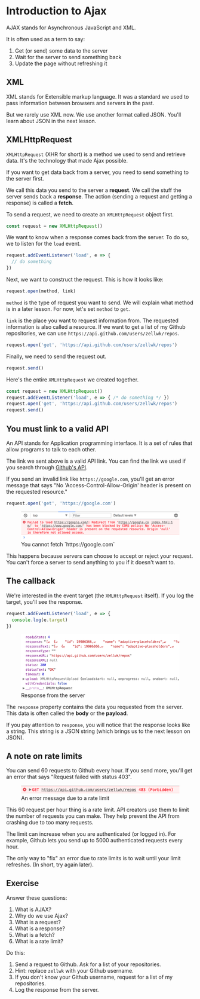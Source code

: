 # Introduction to Ajax

AJAX stands for Asynchronous JavaScript and XML.

It is often used as a term to say:

1. Get (or send) some data to the server
2. Wait for the server to send something back
3. Update the page without refreshing it

## XML

XML stands for Extensible markup language. It was a standard we used to pass information between browsers and servers in the past.

But we rarely use XML now. We use another format called JSON. You'll learn about JSON in the next lesson.

## XMLHttpRequest

`XMLHttpRequest` (XHR for short) is a method we used to send and retrieve data. It's the technology that made Ajax possible.

If you want to get data back from a server, you need to send something to the server first.

We call this data you send to the server a **request**. We call the stuff the server sends back a **response**. The action (sending a request and getting a response) is called a **fetch**.

To send a request, we need to create an `XMLHttpRequest` object first.

```js
const request = new XMLHttpRequest()
```

We want to know when a response comes back from the server. To do so, we to listen for the `load` event.

```js
request.addEventListener('load', e => {
  // do something
})
```

Next, we want to construct the request. This is how it looks like:

```js
request.open(method, link)
```

`method` is the type of request you want to send. We will explain what method is in a later lesson. For now, let's set `method` to `get`.

`link` is the place you want to request information from. The requested information is also called a resource. If we want to get a list of my Github repositories, we can use `https://api.github.com/users/zellwk/repos`.

```js
request.open('get', 'https://api.github.com/users/zellwk/repos')
```

Finally, we need to send the request out.

```js
request.send()
```

Here's the entire `XMLHttpRequest` we created together.

```js
const request = new XMLHttpRequest()
request.addEventListener('load', e => { /* do something */ })
request.open('get', 'https://api.github.com/users/zellwk/repos')
request.send()
```

## You must link to a valid API

An API stands for Application programming interface. It is a set of rules that allow programs to talk to each other.

The link we sent above is a valid API link. You can find the link we used if you search through [Github's API](https://developer.github.com/v3/repos/#list-user-repositories).

If you send an invalid link like `https://google.com`, you'll get an error message that says "No 'Access-Control-Allow-Origin' header is present on the requested resource."

```js
request.open('get', 'https://google.com')
```

<figure>
  <img src="../../images/ajax/xhr/no-cors.png" alt="An error message">
  <figcaption>You cannot fetch `https://google.com`</figcaption>
</figure>

This happens because servers can choose to accept or reject your request. You can't force a server to send anything to you if it doesn't want to.

## The callback

We're interested in the event target (the `XMLHttpRequest` itself). If you log the target, you'll see the response.

```js
request.addEventListener('load', e => {
  console.log(e.target)
})
```

<figure>
  <img src="../../images/ajax/xhr/response.png" alt="Response from the server">
  <figcaption aria-hidden>Response from the server</figcaption>
</figure>

The `response` property contains the data you requested from the server. This data is often called the **body** or the **payload**.

If you pay attention to `response`, you will notice that the response looks like a string. This string is a JSON string (which brings us to the next lesson on JSON).

## A note on rate limits

You can send 60 requests to Github every hour. If you send more, you'll get an error that says "Request failed with status 403".

<figure>
  <img src="../../images/ajax/xhr/rate-limit.png" alt="An error message">
  <figcaption>An error message due to a rate limit</figcaption>
</figure>

This 60 request per hour thing is a rate limit. API creators use them to limit the number of requests you can make. They help prevent the API from crashing due to too many requests.

The limit can increase when you are authenticated (or logged in). For example, Github lets you send up to 5000 authenticated requests every hour.

The only way to "fix" an error due to rate limits is to wait until your limit refreshes. (In short, try again later).

## Exercise

Answer these questions:

1. What is AJAX?
2. Why do we use Ajax?
3. What is a request?
4. What is a response?
5. What is a fetch?
6. What is a rate limit?

Do this:

1. Send a request to Github. Ask for a list of your repositories.
  1. Hint: replace `zellwk` with your Github username.
  2. If you don't know your Github username, request for a list of my repositories.
2. Log the response from the server.

